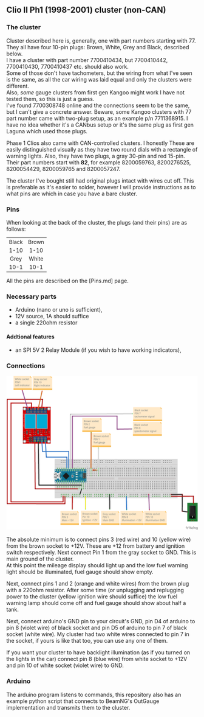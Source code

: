 ## Clio II Ph1 (1998-2001) cluster (non-CAN)
### The cluster
Cluster described here is, generally, one with part numbers starting with 77.  
They all have four 10-pin plugs: Brown, White, Grey and Black, described below.  
I have a cluster with part number 7700410434, but 7700410442, 7700410430, 7700410437 etc. should also work.  
Some of those don't have tachometers, but the wiring from what I've seen is the same, as all the car wiring was laid equal and only the clusters were different.  
Also, *some* gauge clusters from first gen Kangoo might work I have not tested them, so this is just a guess.  
I've found 7700308748 online and the connections seem to be the same, but I can't give a concrete answer. Beware, some Kangoo clusters with 77 part number came with two-plug setup, as an example p/n 7711368915. I have no idea whether it's a CANbus setup or it's the same plug as first gen Laguna which used those plugs.

Phase 1 Clios also came with CAN-controlled clusters. I honestly These are easily distinguished visually as they have two round dials with a rectangle of warning lights. Also, they have two plugs, a gray 30-pin and red 15-pin. Their part numbers start with **82**, for example 8200059763, 8200276525, 8200054429, 8200059765 and 8200057247.

The cluster I've bought still had original plugs intact with wires cut off. This is preferable as it's easier to solder, however I will provide instructions as to what pins are which in case you have a bare cluster.

### Pins
When looking at the back of the cluster, the plugs (and their pins) are as follows:

|	|	|
|:-:|:-:|
|Black|Brown|
|1-10|1-10|
|Grey|White|
|10-1|10-1|

All the pins are described on the [Pins.md] page.

### Necessary parts
* Arduino (nano or uno is sufficient),
* 12V source, 1A should suffice
* a single 220ohm resistor

#### Addtional features
* an SPI 5V 2 Relay Module (if you wish to have working indicators),

### Connections

![Connection diagram](diagram.png)

The absolute minimum is to connect pins 3 (red wire) and 10 (yellow wire) from the brown socket to +12V. These are +12 from battery and ignition switch respectively. Next connect Pin 1 from the gray socket to GND. This is main ground of the cluster.  
At this point the mileage display should light up and the low fuel warning light should be illuminated, fuel gauge should show empty.

Next, connect pins 1 and 2 (orange and white wires) from the brown plug with a 220ohm resistor. After some time (or unplugging and replugging power to the cluster (yellow ignition wire should suffice) the low fuel warning lamp should come off and fuel gauge should show about half a tank.

Next, connect arduino's GND pin to your circuit's GND, pin D4 of arduino to pin 8 (violet wire) of black socket and pin D5 of arduino to pin 7 of black socket (white wire). My cluster had two white wires connected to pin 7 in the socket, if yours is like that too, you can use any one of them.

If you want your cluster to have backlight illumination (as if you turned on the lights in the car) connect pin 8 (blue wire) from white socket to +12V and pin 10 of white socket (violet wire) to GND.

### Arduino
The arduino program listens to commands, this repository also has an example python script that connects to BeamNG's OutGauge implementation and transmits them to the cluster.